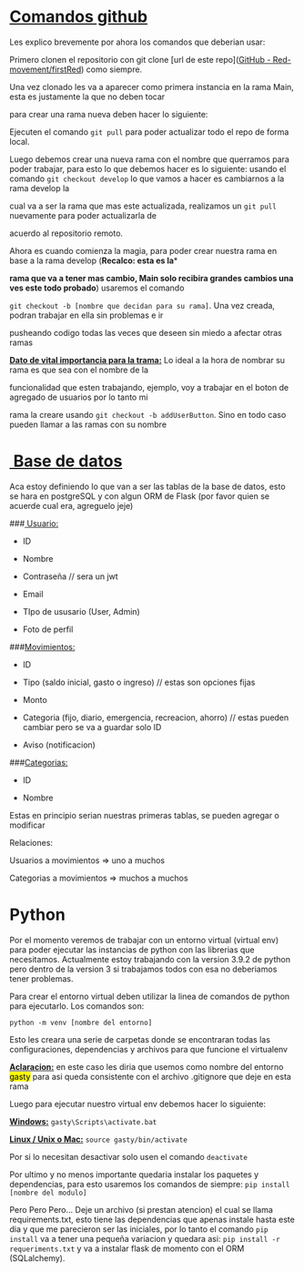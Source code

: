 # <u>Comandos github</u>

Les explico brevemente por ahora los comandos que deberian usar:

Primero clonen el repositorio con git clone [url de este repo]([GitHub - Red-movement/firstRed](https://github.com/Red-movement/firstRed.git)) como siempre.

Una vez clonado les va a aparecer como primera instancia en la rama Main, esta es justamente la que no deben tocar

para crear una rama nueva deben hacer lo siguiente:

Ejecuten el comando `git pull` para poder actualizar todo el repo de forma local.

Luego debemos crear una nueva rama con el nombre que querramos para poder trabajar, para esto lo que debemos hacer es lo siguiente: usando el comando `git checkout develop` lo que vamos a hacer es cambiarnos a la rama develop la

cual va a ser la rama que mas este actualizada, realizamos un `git pull` nuevamente para poder actualizarla de

acuerdo al repositorio remoto.

Ahora es cuando comienza la magia, para poder crear nuestra rama en base a la rama develop (**Recalco: esta es la***

**rama que va a tener mas cambio, Main solo recibira grandes cambios una ves este todo probado**) usaremos el comando

`git checkout -b [nombre que decidan para su rama]`. Una vez creada, podran trabajar en ella sin problemas e ir

pusheando codigo todas las veces que deseen sin miedo a afectar otras ramas

**<u>Dato de vital importancia para la trama:</u>** Lo ideal a la hora de nombrar su rama es que sea con el nombre de la

funcionalidad que esten trabajando, ejemplo, voy a trabajar en el boton de agregado de usuarios por lo tanto mi

rama la creare usando `git checkout -b addUserButton`. Sino en todo caso pueden llamar a las ramas con su nombre

# <u> Base de datos</u>

Aca estoy definiendo lo que van a ser las tablas de la base de datos, esto se hara en postgreSQL y con algun ORM de Flask (por favor quien se acuerde cual era, agreguelo jeje)

###<u> Usuario:</u>

- ID

- Nombre

- Contraseña // sera un jwt

- Email

- TIpo de ususario (User, Admin)

- Foto de perfil

###<u>Movimientos:</u>

- ID

- Tipo (saldo inicial, gasto o ingreso) // estas son opciones fijas

- Monto

- Categoria (fijo, diario, emergencia, recreacion, ahorro) // estas pueden cambiar pero se va a guardar solo ID

- Aviso (notificacion)

###<u>Categorias:</u>

- ID

- Nombre

Estas en principio serian nuestras primeras tablas, se pueden agregar o modificar

Relaciones:

Usuarios a movimientos => uno a muchos

Categorias a movimientos => muchos a muchos



# Python

Por el momento veremos de trabajar con un entorno virtual (virtual env) para poder ejecutar las instancias de python con las librerias que necesitamos. Actualmente estoy trabajando con la version 3.9.2 de python pero dentro de la version 3 si trabajamos todos con esa no deberiamos tener problemas.

Para crear el entorno virtual deben utilizar la linea de comandos de python para ejecutarlo. Los comandos son:



`python -m venv [nombre del entorno]`

Esto les creara una serie de carpetas donde se encontraran todas las configuraciones, dependencias y archivos para que funcione el virtualenv

**<u>Aclaracion:</u>** en este caso les diria que usemos como nombre del entorno <mark>gasty</mark> para asi queda consistente con el archivo .gitignore que deje en esta rama



Luego para ejecutar nuestro virtual env debemos hacer lo siguiente:



**<u>Windows:</u>** `gasty\Scripts\activate.bat`



**<u>Linux / Unix o Mac:</u>** `source gasty/bin/activate`



Por si lo necesitan desactivar solo usen el comando `deactivate`



Por ultimo y no menos importante quedaria instalar los paquetes y dependencias, para esto usaremos los comandos de siempre: `pip install [nombre del modulo]`

Pero Pero Pero... Deje un archivo (si prestan atencion) el cual se llama requirements.txt, esto tiene las dependencias que apenas instale hasta este dia y que me parecieron ser las iniciales, por lo tanto el comando `pip install` va a tener una pequeña variacion y quedara asi:  `pip install -r requeriments.txt` y va a instalar flask de momento con el ORM (SQLalchemy).












